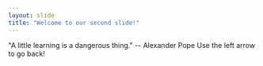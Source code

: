 ```yaml
---
layout: slide
title: "Welcome to our second slide!"
---
```

"A little learning is a dangerous thing." -- Alexander Pope
Use the left arrow to go back!

